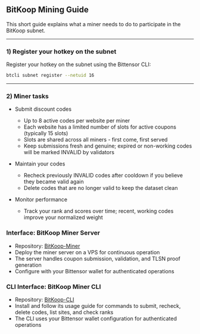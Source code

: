 ## BitKoop Mining Guide

This short guide explains what a miner needs to do to participate in the BitKoop subnet.

---

### 1) Register your hotkey on the subnet

Register your hotkey on the subnet using the Bittensor CLI:

```sh
btcli subnet register --netuid 16
```

---

### 2) Miner tasks

- Submit discount codes
  - Up to 8 active codes per website per miner
  - Each website has a limited number of slots for active coupons (typically 15 slots)
  - Slots are shared across all miners - first come, first served
  - Keep submissions fresh and genuine; expired or non-working codes will be marked INVALID by validators

- Maintain your codes
  - Recheck previously INVALID codes after cooldown if you believe they became valid again
  - Delete codes that are no longer valid to keep the dataset clean

- Monitor performance
  - Track your rank and scores over time; recent, working codes improve your normalized weight

### Interface: BitKoop Miner Server

- Repository: [BitKoop-Miner](https://github.com/BitKoopLabs/BitKoop-Miner)
- Deploy the miner server on a VPS for continuous operation
- The server handles coupon submission, validation, and TLSN proof generation
- Configure with your Bittensor wallet for authenticated operations

### CLI Interface: BitKoop Miner CLI

- Repository: [BitKoop-CLI](https://github.com/BitKoop-com/BitKoop-CLI)
- Install and follow its usage guide for commands to submit, recheck, delete codes, list sites, and check ranks
- The CLI uses your Bittensor wallet configuration for authenticated operations


